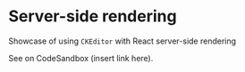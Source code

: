 # Server-side rendering

Showcase of using `CKEditor` with React server-side rendering

See on CodeSandbox (insert link here).
